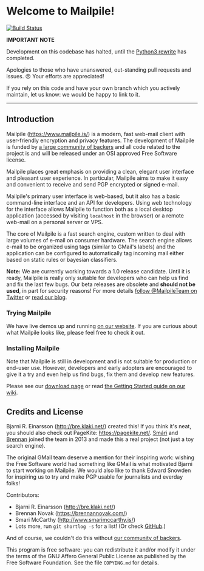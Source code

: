 # Welcome to Mailpile! #

[![Build Status](https://img.shields.io/travis/mailpile/Mailpile/master.svg)](https://travis-ci.org/mailpile/Mailpile)

**IMPORTANT NOTE**

Development on this codebase has halted, until the
[Python3 rewrite](https://community.mailpile.is/t/a-very-uninformative-progress-update-mailpile-2/785)
has completed.

Apologies to those who have unanswered, out-standing pull requests and
issues. 😢 Your efforts are appreciated!

If you rely on this code and have your own branch which you actively
maintain, let us know: we would be happy to link to it.


------------------------------------------------------------------------

## Introduction ##

Mailpile (<https://www.mailpile.is/>) is a modern, fast web-mail client
with user-friendly encryption and privacy features. The development of
Mailpile is funded by
[a large community of backers](https://www.mailpile.is/#community)
and all code related to the project is and will be released under an OSI
approved Free Software license.

Mailpile places great emphasis on providing a clean, elegant user
interface and pleasant user experience. In particular, Mailpile aims to
make it easy and convenient to receive and send PGP encrypted or signed
e-mail.

Mailpile's primary user interface is web-based, but it also has a basic
command-line interface and an API for developers. Using web technology
for the interface allows Mailpile to function both as a local desktop
application (accessed by visiting `localhost` in the browser) or a
remote web-mail on a personal server or VPS.

The core of Mailpile is a fast search engine, custom written to deal
with large volumes of e-mail on consumer hardware. The search engine
allows e-mail to be organized using tags (similar to GMail's labels) and
the application can be configured to automatically tag incoming mail
either based on static rules or bayesian classifiers.

**Note:** We are currently working towards a 1.0 release candidate. Until
it is ready, Mailpile is really only suitable for developers who can help
us find and fix the last few bugs. Our beta releases are obsolete and
**should not be used**, in part for security reasons! For more details
[follow @MailpileTeam on Twitter](https://twitter.com/MailpileTeam)
or [read our blog](https://www.mailpile.is/blog/).


### Trying Mailpile

We have live demos up and running [on our
website](https://www.mailpile.is/demos/). If you are curious about what
Mailpile looks like, please feel free to check it out.


### Installing Mailpile

Note that Mailpile is still in development and is not suitable for
production or end-user use. However, developers and early adopters are
encouraged to give it a try and even help us find bugs, fix them and
develop new features.

Please see our [download page](https://www.mailpile.is/download/) or read
[the Getting Started guide on our wiki](https://github.com/pagekite/Mailpile/wiki/Getting-started).


## Credits and License ##

Bjarni R. Einarsson (<http://bre.klaki.net/>) created this!  If you
think it's neat, you should also check out PageKite:
<https://pagekite.net/>. [Smári](<http://www.smarimccarthy.is/>) and
[Brennan](https://brennannovak.com) joined the team in 2013 and made
this a real project (not just a toy search engine).

The original GMail team deserve a mention for their inspiring work:
wishing the Free Software world had something like GMail is what
motivated Bjarni to start working on Mailpile. We would also like to
thank Edward Snowden for inspiring us to try and make PGP usable for
journalists and everday folks!

Contributors:

- Bjarni R. Einarsson (<http://bre.klaki.net/>)
- Brennan Novak (<https://brennannovak.com/>)
- Smari McCarthy (<http://www.smarimccarthy.is/>)
- Lots more, run `git shortlog -s` for a list! (Or check
  [GitHub](https://github.com/mailpile/Mailpile/graphs/contributors).)

And of course, we couldn't do this without [our community of
backers](https://www.mailpile.is/#community).

This program is free software: you can redistribute it and/or modify it
under the terms of the GNU Affero General Public License as published by
the Free Software Foundation. See the file `COPYING.md` for details.

